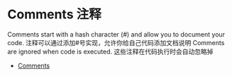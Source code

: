 # Comments 注释

Comments start with a hash character (#) and allow you to document your code. 注释可以通过添加#号实现，允许你给自己代码添加文档说明
Comments are ignored when code is executed.   这些注释在代码执行时会自动忽略掉

- [Comments](https://docs.python.org/3/reference/lexical_analysis.html?highlight=comment)
